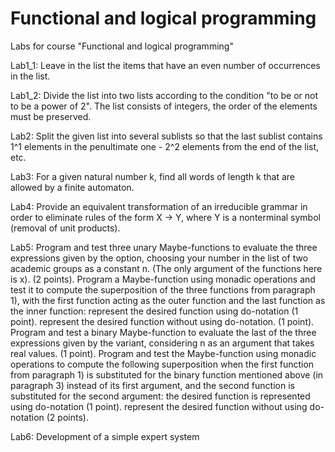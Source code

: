 # Functional and logical programming
Labs for course "Functional and logical programming"

Lab1_1: Leave in the list the items that have an even number of occurrences in the list.

Lab1_2: Divide the list into two lists according to the condition "to be or not to be a power of 2". The list consists of integers, the order of the elements must be preserved.

Lab2: Split the given list into several sublists so that the last sublist contains 1^1 elements in the penultimate one - 2^2 elements from the end of the list, etc.

Lab3: For a given natural number k, find all words of length k that are allowed by a finite automaton.

Lab4: Provide an equivalent transformation of an irreducible grammar in order to eliminate rules of the form X → Y, where Y is a nonterminal symbol (removal of unit products).

Lab5: Program and test three unary Maybe-functions to evaluate the three expressions given by the option, choosing your number in the list of two academic groups as a constant n. (The only argument of the functions here is x). (2 points).
Program a Maybe-function using monadic operations and test it to compute the superposition of the three functions from paragraph 1), with the first function acting as the outer function and the last function as the inner function:
represent the desired function using do-notation (1 point).
represent the desired function without using do-notation. (1 point).
Program and test a binary Maybe-function to evaluate the last of the three expressions given by the variant, considering n as an argument that takes real values. (1 point).
Program and test the Maybe-function using monadic operations to compute the following superposition when the first function from paragraph 1) is substituted for the binary function mentioned above (in paragraph 3) instead of its first argument, and the second function is substituted for the second argument:
the desired function is represented using do-notation (1 point).
represent the desired function without using do-notation (2 points).

Lab6: Development of a simple expert system
